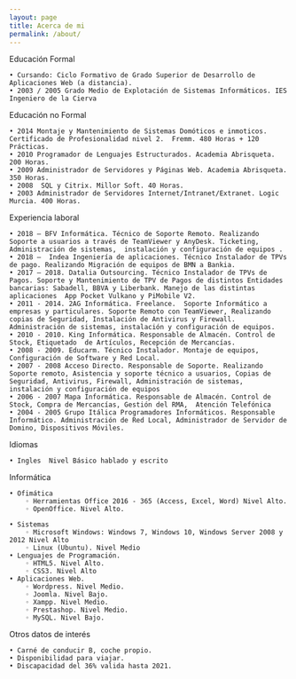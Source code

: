 ```yaml
---
layout: page
title: Acerca de mi
permalink: /about/
---
```

Educación Formal

    • Cursando: Ciclo Formativo de Grado Superior de Desarrollo de Aplicaciones Web (a distancia).
    • 2003 / 2005 Grado Medio de Explotación de Sistemas Informáticos. IES Ingeniero de la Cierva
      
Educación no Formal

    • 2014 Montaje y Mantenimiento de Sistemas Domóticos e inmoticos. Certificado de Profesionalidad nivel 2.  Fremm. 480 Horas + 120 Prácticas.
    • 2010 Programador de Lenguajes Estructurados. Academia Abrisqueta. 200 Horas.
    • 2009 Administrador de Servidores y Páginas Web. Academia Abrisqueta. 350 Horas.
    • 2008  SQL y Citrix. Millor Soft. 40 Horas.
    • 2003 Administrador de Servidores Internet/Intranet/Extranet. Logic Murcia. 400 Horas.


Experiencia laboral

    • 2018 – BFV Informática. Técnico de Soporte Remoto. Realizando Soporte a usuarios a través de TeamViewer y AnyDesk. Ticketing, Administración de sistemas,  instalación y configuración de equipos . 
    • 2018 –  Indea Ingeniería de aplicaciones. Técnico Instalador de TPVs de pago. Realizando Migración de equipos de BMN a Bankia. 
    • 2017 – 2018. Datalia Outsourcing. Técnico Instalador de TPVs de Pagos. Soporte y Mantenimiento de TPV de Pagos de distintos Entidades bancarias: Sabadell, BBVA y Liberbank. Manejo de las distintas aplicaciones  App Pocket Vulkano y PiMobile V2.
    • 2011 - 2014. 2AG Informática. Freelance.  Soporte Informático a empresas y particulares. Soporte Remoto con TeamViewer, Realizando copias de Seguridad, Instalación de Antivirus y Firewall. Administración de sistemas, instalación y configuración de equipos.
    • 2010 - 2010. King Informática. Responsable de Almacén. Control de Stock, Etiquetado  de Artículos, Recepción de Mercancías.
    • 2008 - 2009. Educarm. Técnico Instalador. Montaje de equipos, Configuración de Software y Red Local.
    • 2007 - 2008 Acceso Directo. Responsable de Soporte. Realizando Soporte remoto, Asistencia y soporte técnico a usuarios, Copias de Seguridad, Antivirus, Firewall, Administración de sistemas, instalación y configuración de equipos
    • 2006 - 2007 Mapa Informática. Responsable de Almacén. Control de Stock, Compra de Mercancías, Gestión del RMA,  Atención Telefónica
    • 2004 - 2005 Grupo Itálica Programadores Informáticos. Responsable Informático. Administración de Red Local, Administrador de Servidor de Domino, Dispositivos Móviles. 


Idiomas

    • Ingles  Nivel Básico hablado y escrito


Informática

    • Ofimática
        ◦ Herramientas Office 2016 - 365 (Access, Excel, Word) Nivel Alto.
        ◦ OpenOffice. Nivel Alto.

    • Sistemas
        ◦ Microsoft Windows: Windows 7, Windows 10, Windows Server 2008 y 2012 Nivel Alto
        ◦ Linux (Ubuntu). Nivel Medio
    • Lenguajes de Programación.
        ◦ HTML5. Nivel Alto.
        ◦ CSS3. Nivel Alto
    • Aplicaciones Web.
        ◦ Wordpress. Nivel Medio.
        ◦ Joomla. Nivel Bajo.
        ◦ Xampp. Nivel Medio.
        ◦ Prestashop. Nivel Medio.
        ◦ MySQL. Nivel Bajo.

Otros datos de interés

    • Carné de conducir B, coche propio.
    • Disponibilidad para viajar.
    • Discapacidad del 36% valida hasta 2021.



